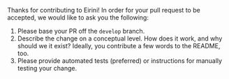 Thanks for contributing to Eirini! In order for your pull request to be accepted, we would like to ask you the following:

1. Please base your PR off the `develop` branch.
1. Describe the change on a conceptual level. How does it work, and why should we it exist? Ideally, you contribute a few words to the README, too.
1. Please provide automated tests (preferred) or instructions for manually testing your change.

